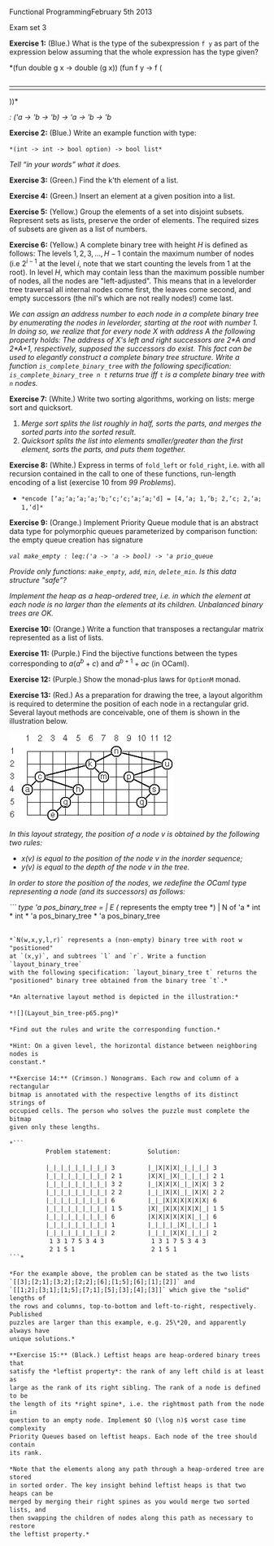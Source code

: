 Functional ProgrammingFebruary 5th 2013

Exam set 3

**Exercise 1:** (Blue.) What is the type of the subexpression `f y` as part of 
the expression below assuming that the whole expression has the type given?

*(fun double g x -> double (g x)) (fun f y -> f (<table
style="display: inline-table; vertical-align: middle">
  <tbody><tr>
    <td></td>
  </tr></tbody>
</table>))*

 *: ('a -> 'b -> 'b) -> 'a -> 'b -> 'b*

**Exercise 2:** (Blue.) Write an example function with type:

`*(int -> int -> bool option) -> bool list*`

*Tell “in your words” what it does.*

**Exercise 3:** (Green.) Find the k'th element of a list.

**Exercise 4:** (Green.) Insert an element at a given position into a list.

**Exercise 5:** (Yellow.) Group the elements of a set into disjoint subsets. 
Represent sets as lists, preserve the order of elements. The required sizes of 
subsets are given as a list of numbers.

**Exercise 6:** (Yellow.) A complete binary tree with height $H$ is defined as 
follows: The levels $1, 2, 3, \ldots, H - 1$ contain the maximum number of 
nodes (i.e $2^{i - 1}$ at the level $i$, note that we start counting the 
levels from $1$ at the root). In level $H$, which may contain less than the 
maximum possible number of nodes, all the nodes are "left-adjusted". This 
means that in a levelorder tree traversal all internal nodes come first, the 
leaves come second, and empty successors (the nil's which are not really 
nodes!) come last.

*We can assign an address number to each node in a complete binary tree by
enumerating the nodes in levelorder, starting at the root with number 1. In
doing so, we realize that for every node X with address A the following
property holds: The address of X's left and right successors are 2\*A and
2\*A+1, respectively, supposed the successors do exist. This fact can be used
to elegantly construct a complete binary tree structure. Write a function
`is_complete_binary_tree` with the following specification:
`is_complete_binary_tree n t` returns true iff `t` is a complete binary tree
with `n` nodes.*

**Exercise 7:** (White.) Write two sorting algorithms, working on lists: merge 
sort and quicksort.

1. *Merge sort splits the list roughly in half, sorts the parts, and merges
   the sorted parts into the sorted result.*
1. *Quicksort splits the list into elements smaller/greater than the first
   element, sorts the parts, and puts them together.*

**Exercise 8:** (White.) Express in terms of `fold_left` or `fold_right`, i.e. 
with all recursion contained in the call to one of these functions, run-length 
encoding of a list (exercise 10 from *99 Problems*).

* `*encode [‘a;‘a;‘a;‘a;‘b;‘c;‘c;‘a;‘a;‘d] = [4,‘a; 1,‘b; 2,‘c; 2,‘a; 1,‘d]*`

**Exercise 9:** (Orange.) Implement Priority Queue module that is an abstract 
data type for polymorphic queues parameterized by comparison function: the 
empty queue creation has signature

 *`val make_empty : leq:('a -> 'a -> bool) -> 'a prio_queue`*

*Provide only functions: `make_empty`, `add`, `min`, `delete_min`. Is this
data structure "safe"?*

*Implement the heap as a *heap-ordered tree*, i.e. in which the element at
each node is no larger than the elements at its children. Unbalanced binary
trees are OK.*

**Exercise 10:** (Orange.) Write a function that transposes a rectangular 
matrix represented as a list of lists.

**Exercise 11:** (Purple.) Find the bijective functions between the types 
corresponding to $a (a^b + c)$ and $a^{b + 1} + ac$ (in OCaml).

**Exercise 12:** (Purple.) Show the monad-plus laws for `OptionM` monad.

**Exercise 13:** (Red.) As a preparation for drawing the tree, a layout 
algorithm is required to determine the position of each node in a rectangular 
grid. Several layout methods are conceivable, one of them is shown in the 
illustration below.

*![](Layout_bin_tree-p64.png)*

*In this layout strategy, the position of a node v is obtained by the
following two rules:*

* *x(v) is equal to the position of the node v in the inorder sequence;*
* *y(v) is equal to the depth of the node v in the tree.*

*In order to store the position of the nodes, we redefine the OCaml type
representing a node (and its successors) as follows:*

*```
type 'a pos_binary_tree =
    | E (* represents the empty tree *)
    | N of 'a * int * int * 'a pos_binary_tree * 'a pos_binary_tree
```*

*`N(w,x,y,l,r)` represents a (non-empty) binary tree with root w "positioned"
at `(x,y)`, and subtrees `l` and `r`. Write a function `layout_binary_tree`
with the following specification: `layout_binary_tree t` returns the
"positioned" binary tree obtained from the binary tree `t`.*

*An alternative layout method is depicted in the illustration:*

*![](Layout_bin_tree-p65.png)*

*Find out the rules and write the corresponding function.*

*Hint: On a given level, the horizontal distance between neighboring nodes is
constant.*

**Exercise 14:** (Crimson.) Nonograms. Each row and column of a rectangular 
bitmap is annotated with the respective lengths of its distinct strings of 
occupied cells. The person who solves the puzzle must complete the bitmap 
given only these lengths.

*```
          Problem statement:          Solution:

          |_|_|_|_|_|_|_|_| 3         |_|X|X|X|_|_|_|_| 3
          |_|_|_|_|_|_|_|_| 2 1       |X|X|_|X|_|_|_|_| 2 1
          |_|_|_|_|_|_|_|_| 3 2       |_|X|X|X|_|_|X|X| 3 2
          |_|_|_|_|_|_|_|_| 2 2       |_|_|X|X|_|_|X|X| 2 2
          |_|_|_|_|_|_|_|_| 6         |_|_|X|X|X|X|X|X| 6
          |_|_|_|_|_|_|_|_| 1 5       |X|_|X|X|X|X|X|_| 1 5
          |_|_|_|_|_|_|_|_| 6         |X|X|X|X|X|X|_|_| 6
          |_|_|_|_|_|_|_|_| 1         |_|_|_|_|X|_|_|_| 1
          |_|_|_|_|_|_|_|_| 2         |_|_|_|X|X|_|_|_| 2
           1 3 1 7 5 3 4 3             1 3 1 7 5 3 4 3
           2 1 5 1                     2 1 5 1
```*

*For the example above, the problem can be stated as the two lists
`[[3];[2;1];[3;2];[2;2];[6];[1;5];[6];[1];[2]]` and
`[[1;2];[3;1];[1;5];[7;1];[5];[3];[4];[3]]` which give the "solid" lengths of
the rows and columns, top-to-bottom and left-to-right, respectively. Published
puzzles are larger than this example, e.g. 25\*20, and apparently always have
unique solutions.*

**Exercise 15:** (Black.) Leftist heaps are heap-ordered binary trees that 
satisfy the *leftist property*: the rank of any left child is at least as 
large as the rank of its right sibling. The rank of a node is defined to be 
the length of its *right spine*, i.e. the rightmost path from the node in 
question to an empty node. Implement $O (\log n)$ worst case time complexity 
Priority Queues based on leftist heaps. Each node of the tree should contain 
its rank.

*Note that the elements along any path through a heap-ordered tree are stored
in sorted order. The key insight behind leftist heaps is that two heaps can be
merged by merging their right spines as you would merge two sorted lists, and
then swapping the children of nodes along this path as necessary to restore
the leftist property.*


